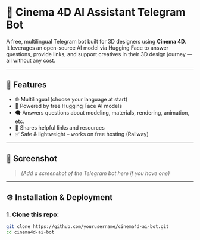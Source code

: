 # 🎯 Cinema 4D AI Assistant Telegram Bot

A free, multilingual Telegram bot built for 3D designers using **Cinema 4D**.  
It leverages an open-source AI model via Hugging Face to answer questions, provide links, and support creatives in their 3D design journey — all without any cost.

---

## 🚀 Features

- 🌐 Multilingual (choose your language at start)
- 🧠 Powered by free Hugging Face AI models
- 🗨️ Answers questions about modeling, materials, rendering, animation, etc.
- 🔗 Shares helpful links and resources
- ✅ Safe & lightweight – works on free hosting (Railway)

---

## 📸 Screenshot
> *(Add a screenshot of the Telegram bot here if you have one)*

---

## ⚙️ Installation & Deployment

### 1. Clone this repo:
```bash
git clone https://github.com/yourusername/cinema4d-ai-bot.git
cd cinema4d-ai-bot
